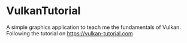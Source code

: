 # VulkanTutorial
A simple graphics application to teach me the fundamentals of Vulkan. Following the tutorial on https://vulkan-tutorial.com
